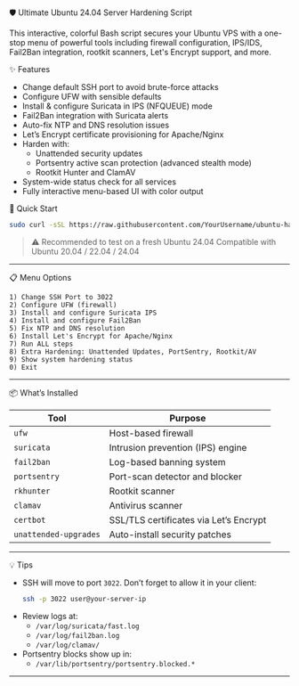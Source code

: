 🛡️ Ultimate Ubuntu 24.04 Server Hardening Script

This interactive, colorful Bash script secures your Ubuntu VPS with a one-stop menu of powerful tools including firewall configuration, IPS/IDS, Fail2Ban integration, rootkit scanners, Let's Encrypt support, and more.

✨ Features

- Change default SSH port to avoid brute-force attacks
- Configure UFW with sensible defaults
- Install & configure Suricata in IPS (NFQUEUE) mode
- Fail2Ban integration with Suricata alerts
- Auto-fix NTP and DNS resolution issues
- Let’s Encrypt certificate provisioning for Apache/Nginx
- Harden with:
  - Unattended security updates
  - Portsentry active scan protection (advanced stealth mode)
  - Rootkit Hunter and ClamAV
- System-wide status check for all services
- Fully interactive menu-based UI with color output

🚀 Quick Start

```bash
sudo curl -sSL https://raw.githubusercontent.com/YourUsername/ubuntu-hardening/main/ubuntu-hardening.sh | bash
```

> ⚠️ Recommended to test on a fresh Ubuntu 24.04
> Compatible with Ubuntu 20.04 / 22.04 / 24.04

---

📋 Menu Options

```
1) Change SSH Port to 3022
2) Configure UFW (firewall)
3) Install and configure Suricata IPS
4) Install and configure Fail2Ban
5) Fix NTP and DNS resolution
6) Install Let's Encrypt for Apache/Nginx
7) Run ALL steps
8) Extra Hardening: Unattended Updates, PortSentry, Rootkit/AV
9) Show system hardening status
0) Exit
```

---

📦 What’s Installed

| Tool         | Purpose                              |
|--------------|--------------------------------------|
| `ufw`        | Host-based firewall                  |
| `suricata`   | Intrusion prevention (IPS) engine    |
| `fail2ban`   | Log-based banning system             |
| `portsentry` | Port-scan detector and blocker       |
| `rkhunter`   | Rootkit scanner                      |
| `clamav`     | Antivirus scanner                    |
| `certbot`    | SSL/TLS certificates via Let’s Encrypt |
| `unattended-upgrades` | Auto-install security patches |

---

💡 Tips

- SSH will move to port `3022`. Don’t forget to allow it in your client:
  ```bash
  ssh -p 3022 user@your-server-ip
  ```
- Review logs at:
  - `/var/log/suricata/fast.log`
  - `/var/log/fail2ban.log`
  - `/var/log/clamav/`
- Portsentry blocks show up in:
  - `/var/lib/portsentry/portsentry.blocked.*`

---

